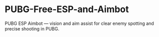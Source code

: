 # PUBG-Free-ESP-and-Aimbot
PUBG ESP Aimbot — vision and aim assist for clear enemy spotting and precise shooting in PUBG.
